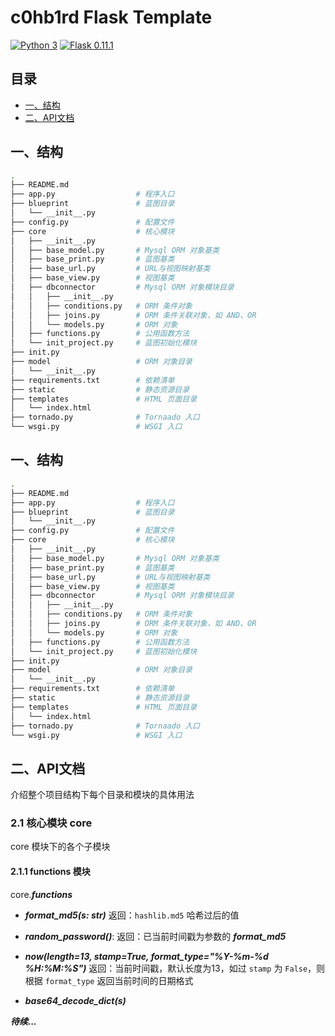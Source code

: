 # c0hb1rd Flask Template
[![Python 3](https://img.shields.io/badge/python-3.x-green.svg)](https://www.python.org/)
[![Flask 0.11.1](https://img.shields.io/badge/flask-0.11.1-yellow.svg)](https://github.com/pallets/flask)

## 目录
+ [一、结构](#一结构)
+ [二、API文档](#二api文档)

## 一、结构
```bash
.
├── README.md
├── app.py                  # 程序入口
├── blueprint               # 蓝图目录
│   └── __init__.py
├── config.py               # 配置文件
├── core                    # 核心模块
│   ├── __init__.py
│   ├── base_model.py       # Mysql ORM 对象基类
│   ├── base_print.py       # 蓝图基类
│   ├── base_url.py         # URL与视图映射基类
│   ├── base_view.py        # 视图基类
│   ├── dbconnector         # Mysql ORM 对象模块目录
│   │   ├── __init__.py
│   │   ├── conditions.py   # ORM 条件对象
│   │   ├── joins.py        # ORM 条件关联对象，如 AND、OR
│   │   └── models.py       # ORM 对象
│   ├── functions.py        # 公用函数方法
│   └── init_project.py     # 蓝图初始化模块
├── init.py
├── model                   # ORM 对象目录
│   └── __init__.py
├── requirements.txt        # 依赖清单
├── static                  # 静态资源目录
├── templates               # HTML 页面目录
│   └── index.html
├── tornado.py              # Tornaado 入口
└── wsgi.py                 # WSGI 入口
```

## 一、结构
```bash
.
├── README.md
├── app.py                  # 程序入口
├── blueprint               # 蓝图目录
│   └── __init__.py
├── config.py               # 配置文件
├── core                    # 核心模块
│   ├── __init__.py
│   ├── base_model.py       # Mysql ORM 对象基类
│   ├── base_print.py       # 蓝图基类
│   ├── base_url.py         # URL与视图映射基类
│   ├── base_view.py        # 视图基类
│   ├── dbconnector         # Mysql ORM 对象模块目录
│   │   ├── __init__.py 
│   │   ├── conditions.py   # ORM 条件对象
│   │   ├── joins.py        # ORM 条件关联对象，如 AND、OR
│   │   └── models.py       # ORM 对象
│   ├── functions.py        # 公用函数方法
│   └── init_project.py     # 蓝图初始化模块
├── init.py
├── model                   # ORM 对象目录
│   └── __init__.py
├── requirements.txt        # 依赖清单
├── static                  # 静态资源目录
├── templates               # HTML 页面目录
│   └── index.html
├── tornado.py              # Tornaado 入口
└── wsgi.py                 # WSGI 入口
```

## 二、API文档
介绍整个项目结构下每个目录和模块的具体用法
### 2.1 核心模块 core
core 模块下的各个子模块
#### 2.1.1 functions 模块
core._**functions**_
- _**format_md5(s: str)**_
  返回：`hashlib.md5` 哈希过后的值

- _**random_password()**_:
  返回：已当前时间戳为参数的 _**format_md5**_ 
  
- _**now(length=13, stamp=True, format_type="%Y-%m-%d %H:%M:%S")**_
  返回：当前时间戳，默认长度为13，如过 `stamp` 为 `False`，则根据 `format_type` 返回当前时间的日期格式

- _**base64_decode_dict(s)**_


_**待续...**_


